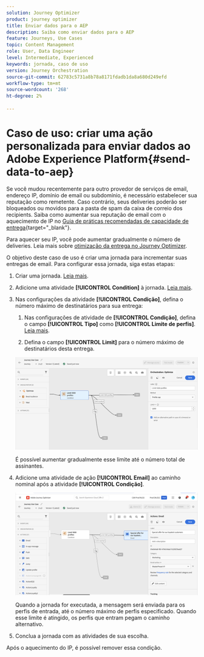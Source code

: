 ```yaml
---
solution: Journey Optimizer
product: journey optimizer
title: Enviar dados para o AEP
description: Saiba como enviar dados para o AEP
feature: Journeys, Use Cases
topic: Content Management
role: User, Data Engineer
level: Intermediate, Experienced
keywords: jornada, caso de uso
version: Journey Orchestration
source-git-commit: 62783c5731a8b78a8171fdadb1da8a680d249efd
workflow-type: tm+mt
source-wordcount: '268'
ht-degree: 2%

---
```


# Caso de uso: criar uma ação personalizada para enviar dados ao Adobe Experience Platform{#send-data-to-aep}

Se você mudou recentemente para outro provedor de serviços de email, endereço IP, domínio de email ou subdomínio, é necessário estabelecer sua reputação como remetente. Caso contrário, seus deliveries poderão ser bloqueados ou movidos para a pasta de spam da caixa de correio dos recipients. Saiba como aumentar sua reputação de email com o aquecimento de IP no [Guia de práticas recomendadas de capacidade de entrega](https://experienceleague.adobe.com/docs/deliverability-learn/deliverability-best-practice-guide/additional-resources/generic-resources/increase-reputation-with-ip-warming.html?lang=pt-BR){target="_blank"}.

Para aquecer seu IP, você pode aumentar gradualmente o número de deliveries. Leia mais sobre [otimização da entrega no Journey Optimizer](../reports/deliverability.md).

O objetivo deste caso de uso é criar uma jornada para incrementar suas entregas de email. Para configurar essa jornada, siga estas etapas:

1. Criar uma jornada. [Leia mais](journey-gs.md).

1. Adicione uma atividade **[!UICONTROL Condition]** à jornada. [Leia mais](condition-activity.md).

1. Nas configurações da atividade **[!UICONTROL Condição]**, defina o número máximo de destinatários para sua entrega:

   1. Nas configurações de atividade de **[!UICONTROL Condição]**, defina o campo **[!UICONTROL Tipo]** como **[!UICONTROL Limite de perfis]**. [Leia mais](condition-activity.md#profile_cap).

   1. Defina o campo **[!UICONTROL Limit]** para o número máximo de destinatários desta entrega.

   ![](assets/profile-cap-condition.png)

   É possível aumentar gradualmente esse limite até o número total de assinantes.

1. Adicione uma atividade de ação **[!UICONTROL Email]** ao caminho nominal após a atividade **[!UICONTROL Condição]**.

   ![](assets/ramp-up-deliveries-message.png)

   Quando a jornada for executada, a mensagem será enviada para os perfis de entrada, até o número máximo de perfis especificado. Quando esse limite é atingido, os perfis que entram pegam o caminho alternativo.

1. Conclua a jornada com as atividades de sua escolha.

Após o aquecimento do IP, é possível remover essa condição.
